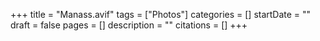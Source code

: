 +++
title = "Manass.avif"
tags = ["Photos"]
categories = []
startDate = ""
draft = false
pages = []
description = ""
citations = []
+++
